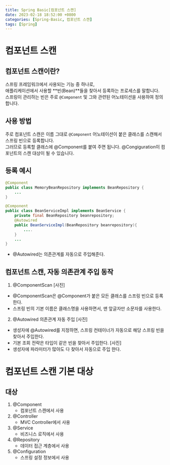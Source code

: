 ```yaml
---
title: Spring Basic[컴포넌트 스캔]
date: 2023-02-18 18:52:00 +0800
categories: [Spring-Basic, 컴포넌트 스캔]
tags: [Spring]
---
```


# 컴포넌트 스캔
## 컴포넌트 스캔이란?
스프링 프레임워크에서 사용되는 기능 중 하나로,      
애플리케이션에서 사용할 **빈(Bean)**들을 찾아서 등록하는 프로세스를 말합니다.       
스프링이 관리하는 빈은 주로 `@Component` 및 그와 관련된 어노테이션을 사용하여 정의합니다.       

## 사용 방법
주로 컴포넌트 스캔은 이름 그대로 `@Component` 어노테이션이 붙은 클래스를 스캔해서 스프링 빈으로 등록합니다.        
그러므로 등록할 클래스에 @Component를 붙여 주면 됩니다.
@Congiguration이 컴포넌트의 스캔 대상이 될 수 있습니다.

## 등록 예시
```java
@Component
public class MemoryBeanRepository implements BeanRepository {
    ...
}
```

```java
@Component
public class BeanServiceImpl implements BeanService {
    private final BeanRepository beanrepository;
    @Autowired
    public BeanServiceImpl(BeanRepository beanrepository){
        ....
    }
    ...
}
```
- @Autowired는 의존관계를 자동으로 주입해준다.

## 컴포넌트 스캔, 자동 의존관계 주입 동작
1. @ComponentScan
[사진]
- @ComponentScan은 @Component가 붙은 모든 클래스를 스프링 빈으로 등록한다.      
- 스프링 빈의 기본 이름은 클래스명을 사용하면서, 맨 앞글자만 소문자를 사용한다.        


2. @Autowired 의존관계 자동 주입
[사진]
- 생성자에 @Autowired를 지정하면, 스프링 컨테이너가 자동으로 해당 스프링 빈을 찾아서 주입한다.      
- 기본 조회 전략은 타입이 같은 빈을 찾아서 주입한다.
[사진]
- 생성자에 파라미터가 많아도 다 찾아서 자동으로 주입 한다.

# 컴포넌트 스캔 기본 대상
## 대상
1. @Component
    - 컴포넌트 스캔에서 사용
2. @Controller
    - MVC Controller에서 사용
3. @Service
    - 비즈니스 로직에서 사용
4. @Repository
    - 데이터 접근 계층에서 사용
5. @Configuration
    - 스프링 설정 정보에서 사용